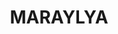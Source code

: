 ---
lastmod: '2025-04-06T06:05:20+00:00'
latitude: -33.663002
layout: suburb
longitude: 150.860258
postcode: '2765'
state: NSW
title: MARAYLYA
url: /nsw/maraylya/
---